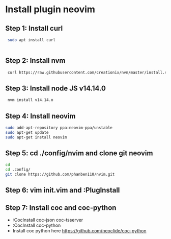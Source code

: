 # Install plugin neovim
## Step 1: Install curl
```bash
 sudo apt install curl
 
```
## Step 2: Install nvm 
```bash
 curl https://raw.githubusercontent.com/creationix/nvm/master/install.sh | bash
```
## Step 3: Install node JS v14.14.0
```bash 
 nvm install v14.14.o
 ```
 ## Step 4: Install neovim 
 ```bash
sudo add-apt-repository ppa:neovim-ppa/unstable
sudo apt-get update
sudo apt-get install neovim
 ```
 ## Step 5: cd ./config/nvim and clone git neovim
 ```bash
 cd 
 cd .config/ 
 git clone https://github.com/phanben110/nvim.git
 ```
 ## Step 6: vim init.vim and :PlugInstall 
 ## Step 7: Install coc and coc-python
* :CocInstall coc-json coc-tsserver
* :CocInstall coc-python
* Install coc python here https://github.com/neoclide/coc-python
